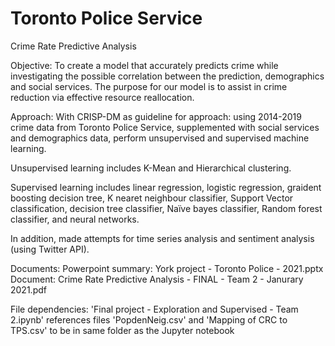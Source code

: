 # Toronto Police Service

Crime Rate Predictive Analysis

Objective:
To create a model that accurately predicts crime while investigating the possible correlation between the prediction, demographics and social services.
The purpose for our model is to assist in crime reduction via effective resource reallocation.

Approach:
With CRISP-DM as guideline for approach: using 2014-2019 crime data from Toronto Police Service, supplemented with social services and demographics data, perform unsupervised and supervised machine learning.  

Unsupervised learning includes K-Mean and Hierarchical clustering.  

Supervised learning includes linear regression, logistic regression, graident boosting decision tree, K nearet neighbour classifier, Support Vector classification, decision tree classifier, Naïve bayes classifier, Random forest classifier, and neural networks.

In addition, made attempts for time series analysis and sentiment analysis (using Twitter API).

Documents:
Powerpoint summary:   York project - Toronto Police - 2021.pptx
Document:             Crime Rate Predictive Analysis - FINAL - Team 2 - Janurary 2021.pdf


File dependencies:
'Final project - Exploration and Supervised - Team 2.ipynb' references files 'PopdenNeig.csv' and 'Mapping of CRC to TPS.csv' to be in same folder as the Jupyter notebook

